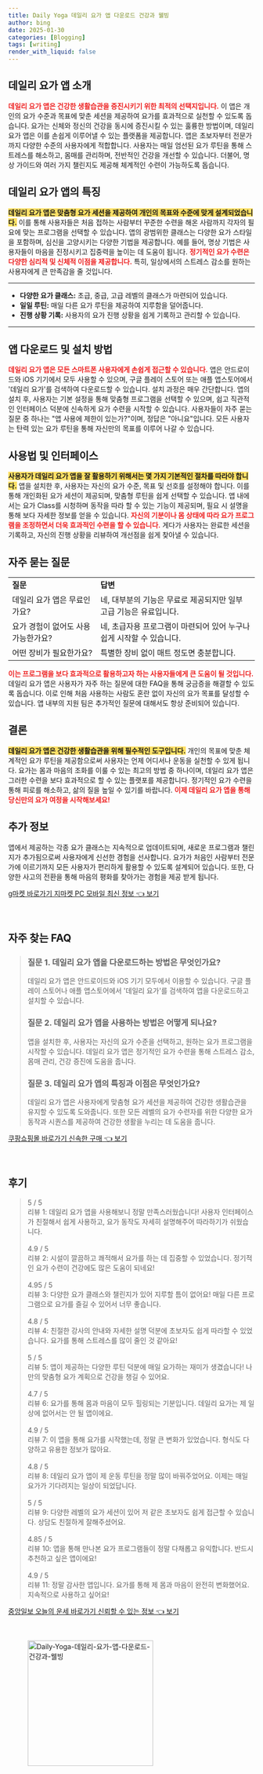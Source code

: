 ```yaml
---
title: Daily Yoga 데일리 요가 앱 다운로드 건강과 웰빙
author: bing
date: 2025-01-30
categories: [Blogging]
tags: [writing]
render_with_liquid: false
---
```



<h2 id='데일리 요가 앱 소개'>데일리 요가 앱 소개</h2>

<p><b><span style="color: #ee2323;">데일리 요가 앱은 건강한 생활습관을 증진시키기 위한 최적의 선택지입니다.</span></b> 이 앱은 개인의 요가 수준과 목표에 맞춘 세션을 제공하여 요가를 효과적으로 실천할 수 있도록 돕습니다. 요가는 신체와 정신의 건강을 동시에 증진시킬 수 있는 훌륭한 방법이며, 데일리 요가 앱은 이를 손쉽게 이루어낼 수 있는 플랫폼을 제공합니다. 앱은 초보자부터 전문가까지 다양한 수준의 사용자에게 적합합니다. 사용자는 매일 엄선된 요가 루틴을 통해 스트레스를 해소하고, 몸매를 관리하며, 전반적인 건강을 개선할 수 있습니다. 더불어, 명상 가이드와 여러 가지 챌린지도 제공해 체계적인 수련이 가능하도록 돕습니다.</p>

<h2 id='데일리 요가 앱의 특징'>데일리 요가 앱의 특징</h2>

<p><b><span style="background-color: #ffe066;">데일리 요가 앱은 맞춤형 요가 세션을 제공하여 개인의 목표와 수준에 맞게 설계되었습니다.</span></b> 이를 통해 사용자들은 처음 접하는 사람부터 꾸준한 수련을 해온 사람까지 각자의 필요에 맞는 프로그램을 선택할 수 있습니다. 앱의 광범위한 클래스는 다양한 요가 스타일을 포함하며, 심신을 고양시키는 다양한 기법을 제공합니다. 예를 들어, 명상 기법은 사용자들이 마음을 진정시키고 집중력을 높이는 데 도움이 됩니다. <b><span style="color: #ee2323;">정기적인 요가 수련은 다양한 심리적 및 신체적 이점을 제공합니다.</span></b> 특히, 일상에서의 스트레스 감소를 원하는 사용자에게 큰 만족감을 줄 것입니다.</p>

<hr />

<ul>
    <li><b>다양한 요가 클래스:</b> 초급, 중급, 고급 레벨의 클래스가 마련되어 있습니다.</li>
    <li><b>일일 루틴:</b> 매일 다른 요가 루틴을 제공하여 지루함을 덜어줍니다.</li>
    <li><b>진행 상황 기록:</b> 사용자의 요가 진행 상황을 쉽게 기록하고 관리할 수 있습니다.</li>
</ul>

<hr />

<h2 id='앱 다운로드 및 설치 방법'>앱 다운로드 및 설치 방법</h2>

<p><b><span style="color: #ee2323;">데일리 요가 앱은 모든 스마트폰 사용자에게 손쉽게 접근할 수 있습니다.</span></b> 앱은 안드로이드와 iOS 기기에서 모두 사용할 수 있으며, 구글 플레이 스토어 또는 애플 앱스토어에서 '데일리 요가'를 검색하여 다운로드할 수 있습니다. 설치 과정은 매우 간단합니다. 앱의 설치 후, 사용자는 기본 설정을 통해 맞춤형 프로그램을 선택할 수 있으며, 쉽고 직관적인 인터페이스 덕분에 신속하게 요가 수련을 시작할 수 있습니다. 사용자들이 자주 묻는 질문 중 하나는 "앱 사용에 제한이 있는가?"이며, 정답은 "아니요"입니다. 모든 사용자는 탄력 있는 요가 루틴을 통해 자신만의 목표를 이루어 나갈 수 있습니다.</p>

<h2 id='사용법 및 인터페이스'>사용법 및 인터페이스</h2>

<p><b><span style="background-color: #ffe066;">사용자가 데일리 요가 앱을 잘 활용하기 위해서는 몇 가지 기본적인 절차를 따라야 합니다.</span></b> 앱을 설치한 후, 사용자는 자신의 요가 수준, 목표 및 선호를 설정해야 합니다. 이를 통해 개인화된 요가 세션이 제공되며, 맞춤형 루틴을 쉽게 선택할 수 있습니다. 앱 내에서는 요가 Class를 시청하며 동작을 따라 할 수 있는 기능이 제공되며, 필요 시 설명을 통해 보다 자세한 정보를 얻을 수 있습니다. <b><span style="color: #ee2323;">자신의 기분이나 몸 상태에 따라 요가 프로그램을 조정하면서 더욱 효과적인 수련을 할 수 있습니다.</span></b> 게다가 사용자는 완료한 세션을 기록하고, 자신의 진행 상황을 리뷰하여 개선점을 쉽게 찾아낼 수 있습니다.</p>

<h2 id='자주 묻는 질문'>자주 묻는 질문</h2>

<table>
    <tr>
        <td><b>질문</b></td>
        <td><b>답변</b></td>
    </tr>
    <tr>
        <td>데일리 요가 앱은 무료인가요?</td>
        <td>네, 대부분의 기능은 무료로 제공되지만 일부 고급 기능은 유료입니다.</td>
    </tr>
    <tr>
        <td>요가 경험이 없어도 사용 가능한가요?</td>
        <td>네, 초급자용 프로그램이 마련되어 있어 누구나 쉽게 시작할 수 있습니다.</td>
    </tr>
    <tr>
        <td>어떤 장비가 필요한가요?</td>
        <td>특별한 장비 없이 매트 정도면 충분합니다.</td>
    </tr>
</table>

<p><b><span style="color: #ee2323;">이는 프로그램을 보다 효과적으로 활용하고자 하는 사용자들에게 큰 도움이 될 것입니다.</span></b> 데일리 요가 앱은 사용자가 자주 하는 질문에 대한 FAQ을 통해 궁금증을 해결할 수 있도록 돕습니다. 이로 인해 처음 사용하는 사람도 혼란 없이 자신의 요가 목표를 달성할 수 있습니다. 앱 내부의 지원 팀은 추가적인 질문에 대해서도 항상 준비되어 있습니다.</p>

<h2 id='결론'>결론</h2>

<p><b><span style="background-color: #ffe066;">데일리 요가 앱은 건강한 생활습관을 위해 필수적인 도구입니다.</span></b> 개인의 목표에 맞춘 체계적인 요가 루틴을 제공함으로써 사용자는 언제 어디서나 운동을 실천할 수 있게 됩니다. 요가는 몸과 마음의 조화를 이룰 수 있는 최고의 방법 중 하나이며, 데일리 요가 앱은 그러한 수련을 보다 효과적으로 할 수 있는 플랫포를 제공합니다. 정기적인 요가 수련을 통해 피로를 해소하고, 삶의 질을 높일 수 있기를 바랍니다. <b><span style="color: #ee2323;">이제 데일리 요가 앱을 통해 당신만의 요가 여정을 시작해보세요!</span></b></p>

<h2 id='추가 정보'>추가 정보</h2>

<p>앱에서 제공하는 각종 요가 클래스는 지속적으로 업데이트되며, 새로운 프로그램과 챌린지가 추가됨으로써 사용자에게 신선한 경험을 선사합니다. 요가가 처음인 사람부터 전문가에 이르기까지 모든 사용자가 편리하게 활용할 수 있도록 설계되어 있습니다. 또한, 다양한 사고의 전환을 통해 마음의 평화를 찾아가는 경험을 제공 받게 됩니다.</p>


<p><a class="click-button" title="g마켓 바로가기 지마켓 PC 모바일 최신 정보" href="https://yellowplanner.github.io/posts/g%EB%A7%88%EC%BC%93-%EB%B0%94%EB%A1%9C%EA%B0%80%EA%B8%B0-%EC%A7%80%EB%A7%88%EC%BC%93-PC-%EB%AA%A8%EB%B0%94%EC%9D%BC-%EC%B5%9C%EC%8B%A0-%EC%A0%95%EB%B3%B4/" rel="dofollow">g마켓 바로가기 지마켓 PC 모바일 최신 정보 👈 보기</a></p><br>
<h2 id='자주_찾는_FAQ'>자주 찾는 FAQ</h2>
<div itemscope="" itemtype="https://schema.org/FAQPage"> 
<blockquote> 
<div itemscope="" itemprop="mainEntity" itemtype="https://schema.org/Question"> 
<h3 itemprop="name">질문 1. 데일리 요가 앱을 다운로드하는 방법은 무엇인가요?</h3> 
<div itemscope="" itemprop="acceptedAnswer" itemtype="https://schema.org/Answer"> 
<span itemprop="text"> 
<p>데일리 요가 앱은 안드로이드와 iOS 기기 모두에서 이용할 수 있습니다. 구글 플레이 스토어나 애플 앱스토어에서 '데일리 요가'를 검색하여 앱을 다운로드하고 설치할 수 있습니다.</p> 
</span> 
</div> 
</div> 

<div itemscope="" itemprop="mainEntity" itemtype="https://schema.org/Question"> 
<h3 itemprop="name">질문 2. 데일리 요가 앱을 사용하는 방법은 어떻게 되나요?</h3> 
<div itemscope="" itemprop="acceptedAnswer" itemtype="https://schema.org/Answer"> 
<span itemprop="text"> 
<p>앱을 설치한 후, 사용자는 자신의 요가 수준을 선택하고, 원하는 요가 프로그램을 시작할 수 있습니다. 데일리 요가 앱은 정기적인 요가 수련을 통해 스트레스 감소, 몸매 관리, 건강 증진에 도움을 줍니다.</p> 
</span> 
</div> 
</div> 

<div itemscope="" itemprop="mainEntity" itemtype="https://schema.org/Question"> 
<h3 itemprop="name">질문 3. 데일리 요가 앱의 특징과 이점은 무엇인가요?</h3> 
<div itemscope="" itemprop="acceptedAnswer" itemtype="https://schema.org/Answer"> 
<span itemprop="text"> 
<p>데일리 요가 앱은 사용자에게 맞춤형 요가 세션을 제공하여 건강한 생활습관을 유지할 수 있도록 도와줍니다. 또한 모든 레벨의 요가 수련자를 위한 다양한 요가 동작과 시퀀스를 제공하여 건강한 생활을 누리는 데 도움을 줍니다.</p> 
</span> 
</div> 
</div> 
</blockquote> 
</div>
<p><a class="click-button" title="쿠팡쇼핑몰 바로가기 신속한 구매" href="https://yellowplanner.github.io/posts/%EC%BF%A0%ED%8C%A1%EC%87%BC%ED%95%91%EB%AA%B0-%EB%B0%94%EB%A1%9C%EA%B0%80%EA%B8%B0-%EC%8B%A0%EC%86%8D%ED%95%9C-%EA%B5%AC%EB%A7%A4/" rel="dofollow">쿠팡쇼핑몰 바로가기 신속한 구매 👈 보기</a></p><br>
<h2 id='후기'>후기</h2>
<div itemscope itemtype="https://schema.org/Product">
  <blockquote>
  <div itemprop="review" itemscope itemtype="https://schema.org/Review">
      <div itemprop="reviewRating" itemscope itemtype="https://schema.org/Rating"> <span itemprop="ratingValue">5</span> / <span itemprop="bestRating">5</span> </div>
      <span itemprop="reviewBody">리뷰 1: 데일리 요가 앱을 사용해보니 정말 만족스러웠습니다! 사용자 인터페이스가 친절해서 쉽게 사용하고, 요가 동작도 자세히 설명해주어 따라하기가 쉬웠습니다.</span>
  </div>
  <br>
  <div itemprop="review" itemscope itemtype="https://schema.org/Review">
      <div itemprop="reviewRating" itemscope itemtype="https://schema.org/Rating"> <span itemprop="ratingValue">4.9</span> / <span itemprop="bestRating">5</span> </div>
      <span itemprop="reviewBody">리뷰 2: 시설이 깔끔하고 쾌적해서 요가를 하는 데 집중할 수 있었습니다. 정기적인 요가 수련이 건강에도 많은 도움이 되네요!</span>
  </div>
  <br>
  <div itemprop="review" itemscope itemtype="https://schema.org/Review">
      <div itemprop="reviewRating" itemscope itemtype="https://schema.org/Rating"> <span itemprop="ratingValue">4.95</span> / <span itemprop="bestRating">5</span> </div>
      <span itemprop="reviewBody">리뷰 3: 다양한 요가 클래스와 챌린지가 있어 지루할 틈이 없어요! 매일 다른 프로그램으로 요가를 즐길 수 있어서 너무 좋습니다.</span>
  </div>
  <br>
  <div itemprop="review" itemscope itemtype="https://schema.org/Review">
      <div itemprop="reviewRating" itemscope itemtype="https://schema.org/Rating"> <span itemprop="ratingValue">4.8</span> / <span itemprop="bestRating">5</span> </div>
      <span itemprop="reviewBody">리뷰 4: 친절한 강사의 안내와 자세한 설명 덕분에 초보자도 쉽게 따라할 수 있었습니다. 요가를 통해 스트레스를 많이 줄인 것 같아요!</span>
  </div>
  <br>
  <div itemprop="review" itemscope itemtype="https://schema.org/Review">
      <div itemprop="reviewRating" itemscope itemtype="https://schema.org/Rating"> <span itemprop="ratingValue">5</span> / <span itemprop="bestRating">5</span> </div>
      <span itemprop="reviewBody">리뷰 5: 앱이 제공하는 다양한 루틴 덕분에 매일 요가하는 재미가 생겼습니다! 나만의 맞춤형 요가 계획으로 건강을 챙길 수 있어요.</span>
  </div>
  <br>
  <div itemprop="review" itemscope itemtype="https://schema.org/Review">
      <div itemprop="reviewRating" itemscope itemtype="https://schema.org/Rating"> <span itemprop="ratingValue">4.7</span> / <span itemprop="bestRating">5</span> </div>
      <span itemprop="reviewBody">리뷰 6: 요가를 통해 몸과 마음이 모두 힐링되는 기분입니다. 데일리 요가는 제 일상에 없어서는 안 될 앱이에요.</span>
  </div>
  <br>
  <div itemprop="review" itemscope itemtype="https://schema.org/Review">
      <div itemprop="reviewRating" itemscope itemtype="https://schema.org/Rating"> <span itemprop="ratingValue">4.9</span> / <span itemprop="bestRating">5</span> </div>
      <span itemprop="reviewBody">리뷰 7: 이 앱을 통해 요가를 시작했는데, 정말 큰 변화가 있었습니다. 형식도 다양하고 유용한 정보가 많아요.</span>
  </div>
  <br>
  <div itemprop="review" itemscope itemtype="https://schema.org/Review">
      <div itemprop="reviewRating" itemscope itemtype="https://schema.org/Rating"> <span itemprop="ratingValue">4.8</span> / <span itemprop="bestRating">5</span> </div>
      <span itemprop="reviewBody">리뷰 8: 데일리 요가 앱이 제 운동 루틴을 정말 많이 바꿔주었어요. 이제는 매일 요가가 기다려지는 일상이 되었답니다.</span>
  </div>
  <br>
  <div itemprop="review" itemscope itemtype="https://schema.org/Review">
      <div itemprop="reviewRating" itemscope itemtype="https://schema.org/Rating"> <span itemprop="ratingValue">5</span> / <span itemprop="bestRating">5</span> </div>
      <span itemprop="reviewBody">리뷰 9: 다양한 레벨의 요가 세션이 있어 저 같은 초보자도 쉽게 접근할 수 있습니다. 상담도 친절하게 잘해주셨어요.</span>
  </div>
  <br>
  <div itemprop="review" itemscope itemtype="https://schema.org/Review">
      <div itemprop="reviewRating" itemscope itemtype="https://schema.org/Rating"> <span itemprop="ratingValue">4.85</span> / <span itemprop="bestRating">5</span> </div>
      <span itemprop="reviewBody">리뷰 10: 앱을 통해 만나본 요가 프로그램들이 정말 다채롭고 유익합니다. 반드시 추천하고 싶은 앱이에요!</span>
  </div>
  <br>
  <div itemprop="review" itemscope itemtype="https://schema.org/Review">
      <div itemprop="reviewRating" itemscope itemtype="https://schema.org/Rating"> <span itemprop="ratingValue">4.9</span> / <span itemprop="bestRating">5</span> </div>
      <span itemprop="reviewBody">리뷰 11: 정말 감사한 앱입니다. 요가를 통해 제 몸과 마음이 완전히 변화했어요. 지속적으로 사용하고 싶어요!</span>
  </div>
  </blockquote>
</div>
<p><a class="click-button" title="중앙일보 오늘의 운세 바로가기 신뢰할 수 있는 정보" href="https://yellowplanner.github.io/posts/%EC%A4%91%EC%95%99%EC%9D%BC%EB%B3%B4-%EC%98%A4%EB%8A%98%EC%9D%98-%EC%9A%B4%EC%84%B8-%EB%B0%94%EB%A1%9C%EA%B0%80%EA%B8%B0-%EC%8B%A0%EB%A2%B0%ED%95%A0-%EC%88%98-%EC%9E%88%EB%8A%94-%EC%A0%95%EB%B3%B4/" rel="dofollow">중앙일보 오늘의 운세 바로가기 신뢰할 수 있는 정보 👈 보기</a></p><br>
<figure class="image"><img src="https://yellowplanner.github.io/assets/img/thumbnail/Daily-Yoga-데일리-요가-앱-다운로드-건강과-웰빙.webp" alt="Daily-Yoga-데일리-요가-앱-다운로드-건강과-웰빙" width="256" height="256"></figure>